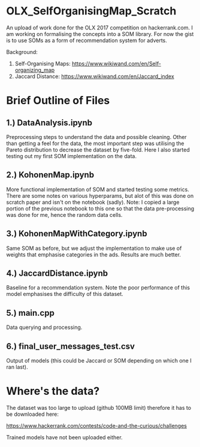 # OLX_SelfOrganisingMap_Scratch
An upload of work done for the OLX 2017 competition on hackerrank.com. I am working on formalising the concepts into a SOM library. For now the gist is to use SOMs as a form of recommendation system for adverts.

Background:
1. Self-Organising Maps: https://www.wikiwand.com/en/Self-organizing_map
2. Jaccard Distance: https://www.wikiwand.com/en/Jaccard_index

# Brief Outline of Files
## 1.) DataAnalysis.ipynb
Preprocessing steps to understand the data and possible cleaning. Other than getting a feel for the data, the most important step was utilising the Pareto distribution to decrease the dataset by five-fold.
Here I also started testing out my first SOM implementation on the data.

## 2.) KohonenMap.ipynb
More functional implementation of SOM and started testing some metrics. There are some notes on various hyperparams, but alot of this was done on scratch paper and isn't on the notebook (sadly).
Note: I copied a large portion of the previous notebook to this one so that the data pre-processing was done for me, hence the random data cells.

## 3.) KohonenMapWithCategory.ipynb
Same SOM as before, but we adjust the implementation to make use of weights that emphasise categories in the ads. Results are much better.

## 4.) JaccardDistance.ipynb
Baseline for a recommendation system. Note the poor performance of this model emphasises the difficulty of this dataset.

## 5.) main.cpp
Data querying and processing.

## 6.) final_user_messages_test.csv
Output of models (this could be Jaccard or SOM depending on which one I ran last).

# Where's the data?
The dataset was too large to upload (github 100MB limit) therefore it has to be downloaded here:

https://www.hackerrank.com/contests/code-and-the-curious/challenges

Trained models have not been uploaded either.
